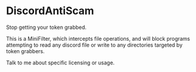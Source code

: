 # DiscordAntiScam
Stop getting your token grabbed.

This is a MiniFilter, which intercepts file operations, and will block programs attempting to read any discord file or write to any directories targeted by token grabbers.

Talk to me about specific licensing or usage.
